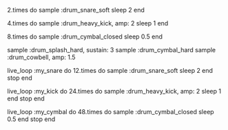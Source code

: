2.times do
  sample :drum_snare_soft
  sleep 2
end

4.times do
  sample :drum_heavy_kick, amp: 2
  sleep 1
end

8.times do
  sample :drum_cymbal_closed
  sleep 0.5
end

sample :drum_splash_hard, sustain: 3
sample :drum_cymbal_hard
sample :drum_cowbell, amp: 1.5

live_loop :my_snare  do
  12.times do
    sample :drum_snare_soft
    sleep 2
  end
  stop
end

live_loop :my_kick  do
  24.times do
    sample :drum_heavy_kick, amp: 2
    sleep 1
  end
  stop
end

live_loop :my_cymbal  do
  48.times do
    sample :drum_cymbal_closed
    sleep 0.5
  end
  stop
end
